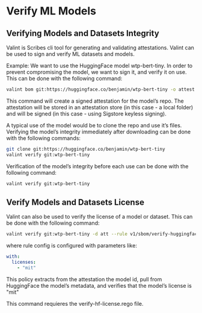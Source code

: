 # Verify ML Models

## Verifying Models and Datasets Integrity
Valint is Scribes cli tool for generating and validating attestations. Valint can be used to sign and verify ML datasets and models.

Example:
We want to use the HuggingFace model wtp-bert-tiny. In order to prevent compromising the model, we want to sign it, and verify it on use. This can be done with the following command:

```bash
valint bom git:https://huggingface.co/benjamin/wtp-bert-tiny -o attest
```

This command will create a signed attestation for the model’s repo. The attestation will be stored in an attestation store (in this case - a local folder) and will be signed (in this case - using Sigstore keyless signing).

A typical use of the model would be to clone the repo and use it’s files. Verifying the model’s integrity immediately after downloading can be done with the following commands:

```bash
git clone git:https://huggingface.co/benjamin/wtp-bert-tiny
valint verify git:wtp-bert-tiny
```

Verification of the model’s integrity before each use can be done with the following command:

```bash
valint verify git:wtp-bert-tiny
```

## Verify Models and Datasets License

Valint can also be used to verify the license of a model or dataset. This can be done with the following command:

```bash
valint verify git:wtp-bert-tiny -d att --rule v1/sbom/verify-huggingface-license@v1
```

where rule config is configured with parameters like:

```yaml
with:
  licenses:
    - "mit"
```

This policy extracts from the attestation the model id, pull from HuggingFace the model’s metadata, and verifies that the model’s license is "mit"

This command requieres the verify-hf-license.rego file.
